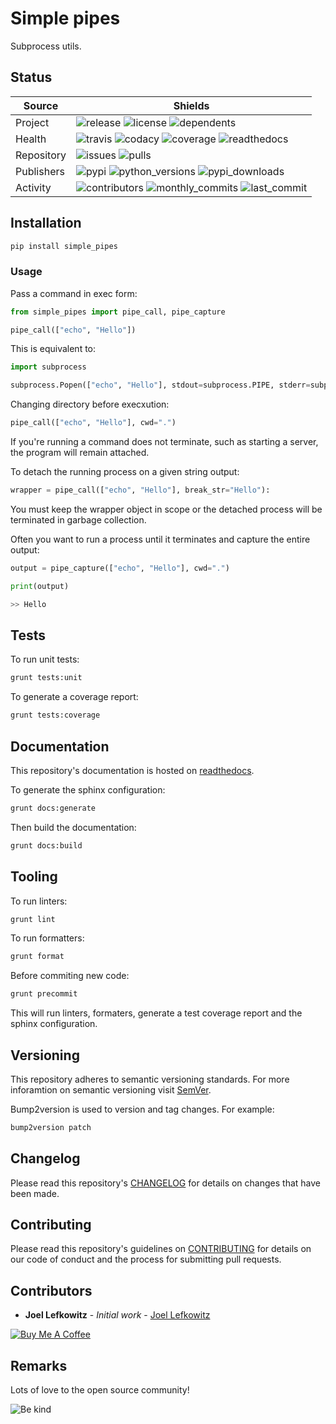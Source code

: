 # Simple pipes

Subprocess utils.

## Status

| Source     | Shields                                                                                                            |
| ---------- | ------------------------------------------------------------------------------------------------------------------ |
| Project    | ![release][release_shield] ![license][license_shield] ![dependents][dependents_shield]                             |
| Health     | ![travis][travis_shield] ![codacy][codacy_shield] ![coverage][coverage_shield] ![readthedocs][readthedocs_shield]  |
| Repository | ![issues][issues_shield] ![pulls][pulls_shield]                                                                    |
| Publishers | ![pypi][pypi_shield] ![python_versions][python_versions_shield] ![pypi_downloads][pypi_downloads_shield]           |
| Activity   | ![contributors][contributors_shield] ![monthly_commits][monthly_commits_shield] ![last_commit][last_commit_shield] |

## Installation

```bash
pip install simple_pipes
```

### Usage

Pass a command in exec form:

```python
from simple_pipes import pipe_call, pipe_capture

pipe_call(["echo", "Hello"])
```

This is equivalent to:

```python
import subprocess

subprocess.Popen(["echo", "Hello"], stdout=subprocess.PIPE, stderr=subprocess.STDOUT)
```

Changing directory before execxution:

```python
pipe_call(["echo", "Hello"], cwd=".")
```

If you're running a command does not terminate, such as starting a server, the program will remain attached.

To detach the running process on a given string output:

```python
wrapper = pipe_call(["echo", "Hello"], break_str="Hello"):
```

You must keep the wrapper object in scope or the detached process will be terminated in garbage collection.

Often you want to run a process until it terminates and capture the entire output:

```python
output = pipe_capture(["echo", "Hello"], cwd=".")

print(output)

>> Hello
```

## Tests

To run unit tests:

```bash
grunt tests:unit
```

To generate a coverage report:

```bash
grunt tests:coverage
```

## Documentation

This repository's documentation is hosted on [readthedocs][readthedocs].

To generate the sphinx configuration:

```bash
grunt docs:generate
```

Then build the documentation:

```bash
grunt docs:build
```

## Tooling

To run linters:

```bash
grunt lint
```

To run formatters:

```bash
grunt format
```

Before commiting new code:

```bash
grunt precommit
```

This will run linters, formaters, generate a test coverage report and the sphinx configuration.

## Versioning

This repository adheres to semantic versioning standards.
For more inforamtion on semantic versioning visit [SemVer][semver].

Bump2version is used to version and tag changes.
For example:

```bash
bump2version patch
```

## Changelog

Please read this repository's [CHANGELOG](CHANGELOG.md) for details on changes that have been made.

## Contributing

Please read this repository's guidelines on [CONTRIBUTING](CONTRIBUTING.md) for details on our code of conduct and the process for submitting pull requests.

## Contributors

- **Joel Lefkowitz** - _Initial work_ - [Joel Lefkowitz][joellefkowitz]

[![Buy Me A Coffee][coffee_button]][coffee]

## Remarks

Lots of love to the open source community!

![Be kind][be_kind]

<!-- Github links -->

[pulls]: https://github.com/JoelLefkowitz/simple-pipes/pulls
[issues]: https://github.com/JoelLefkowitz/simple-pipes/issues

<!-- External links -->

[readthedocs]: https://simple-pipes.readthedocs.io/en/latest/
[semver]: http://semver.org/
[coffee]: https://www.buymeacoffee.com/joellefkowitz
[coffee_button]: https://cdn.buymeacoffee.com/buttons/default-blue.png
[be_kind]: https://media.giphy.com/media/osAcIGTSyeovPq6Xph/giphy.gif

<!-- Acknowledgments -->

[joellefkowitz]: https://github.com/JoelLefkowitz

<!-- Project shields -->

[release_shield]: https://img.shields.io/github/v/tag/joellefkowitz/simple-pipes
[license_shield]: https://img.shields.io/github/license/joellefkowitz/simple-pipes
[dependents_shield]: https://img.shields.io/librariesio/dependent-repos/pypi/simple_pipes

<!-- Health shields -->

[travis_shield]: https://img.shields.io/travis/joellefkowitz/simple-pipes
[codacy_shield]: https://img.shields.io/codacy/coverage/simple-pipes
[coverage_shield]: https://img.shields.io/codacy/grade/simple-pipes
[readthedocs_shield]: https://img.shields.io/readthedocs/simple-pipes

<!-- Repository shields -->

[issues_shield]: https://img.shields.io/github/issues/joellefkowitz/simple-pipes
[pulls_shield]: https://img.shields.io/github/issues-pr/joellefkowitz/simple-pipes

<!-- Publishers shields -->

[pypi_shield]: https://img.shields.io/pypi/v/simple_pipes
[python_versions_shield]: https://img.shields.io/pypi/pyversions/simple_pipes
[pypi_downloads_shield]: https://img.shields.io/pypi/dw/simple_pipes

<!-- Activity shields -->

[contributors_shield]: https://img.shields.io/github/contributors/joellefkowitz/simple-pipes
[monthly_commits_shield]: https://img.shields.io/github/commit-activity/m/joellefkowitz/simple-pipes
[last_commit_shield]: https://img.shields.io/github/last-commit/joellefkowitz/simple-pipes
